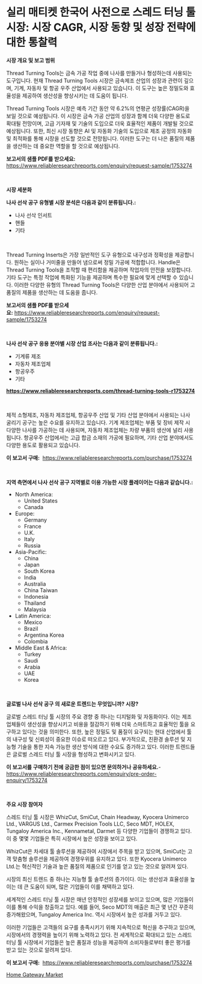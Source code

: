 <p><h1>실리 매티켓 한국어 사전으로
스레드 터닝 툴 시장: 시장 CAGR, 시장 동향 및 성장 전략에 대한 통찰력</h1></p><p><strong>시장 개요 및 보고 범위</strong></p>
<p><p>Thread Turning Tools는 금속 가공 작업 중에 나사를 만들거나 형성하는데 사용되는 도구입니다. 현재 Thread Turning Tools 시장은 금속제조 산업의 성장과 관련이 깊으며, 기계, 자동차 및 항공 우주 산업에서 사용되고 있습니다. 이 도구는 높은 정밀도와 효율성을 제공하여 생산성을 향상시키는 데 도움이 됩니다.</p><p>Thread Turning Tools 시장은 예측 기간 동안 약 6.2%의 연평균 성장률(CAGR)을 보일 것으로 예상됩니다. 이 시장은 금속 가공 산업의 성장과 함께 더욱 다양한 용도로 확대될 전망이며, 고급 기자재 및 기술의 도입으로 더욱 효율적인 제품이 개발될 것으로 예상됩니다. 또한, 최신 시장 동향은 AI 및 자동화 기술의 도입으로 제조 공정의 자동화 및 최적화를 통해 시장을 선도할 것으로 전망됩니다. 이러한 도구는 더 나은 품질의 제품을 생산하는 데 중요한 역할을 할 것으로 예상됩니다.</p></p>
<p><strong>보고서의 샘플 PDF를 받으세요:</strong> <a href="https://www.reliableresearchreports.com/enquiry/request-sample/1753274">https://www.reliableresearchreports.com/enquiry/request-sample/1753274</a></p>
<p>&nbsp;</p>
<p><strong>시장 세분화</strong></p>
<p><strong>나사 선삭 공구 유형별 시장 분석은 다음과 같이 분류됩니다.:</strong></p>
<p><ul><li>나사 선삭 인서트</li><li>핸들</li><li>기타</li></ul></p>
<p>&nbsp;</p>
<p><p>Thread Turning Inserts은 가장 일반적인 도구 유형으로 내구성과 정확성을 제공합니다. 원하는 실이나 거미줄을 만들어 냄으로써 정밀 가공에 적합합니다. Handle은 Thread Turning Tools을 조작할 때 편리함을 제공하며 작업자의 안전을 보장합니다. 기타 도구는 특정 작업에 특화된 기능을 제공하며 특수한 필요에 맞게 선택할 수 있습니다. 이러한 다양한 유형의 Thread Turning Tools은 다양한 산업 분야에서 사용되어 고품질의 제품을 생산하는 데 도움을 줍니다.</p></p>
<p><strong>보고서의 샘플 PDF를 받으세요:</strong>&nbsp;<a href="https://www.reliableresearchreports.com/enquiry/request-sample/1753274">https://www.reliableresearchreports.com/enquiry/request-sample/1753274</a></p>
<p>&nbsp;</p>
<p><strong> 나사 선삭 공구 응용 분야별 시장 산업 조사는 다음과 같이 분류됩니다.:</strong></p>
<p><ul><li>기계류 제조</li><li>자동차 제조업체</li><li>항공우주</li><li>기타</li></ul></p>
<p><strong><a href="https://www.reliableresearchreports.com/thread-turning-tools-r1753274">https://www.reliableresearchreports.com/thread-turning-tools-r1753274</a></strong></p>
<p>&nbsp;</p>
<p><p>체적 소형제조, 자동차 제조업체, 항공우주 산업 및 기타 산업 분야에서 사용되는 나사 굴리기 공구는 높은 수요를 유지하고 있습니다. 기계 제조업체는 부품 및 장비 제작 시 다양한 나사를 가공하는 데 사용되며, 자동차 제조업체는 차량 부품의 생산에 널리 사용됩니다. 항공우주 산업에서는 고급 합금 소재의 가공에 필요하며, 기타 산업 분야에서도 다양한 용도로 활용되고 있습니다.</p></p>
<p><strong>이 보고서 구매:</strong>&nbsp; <a href="https://www.reliableresearchreports.com/purchase/1753274">https://www.reliableresearchreports.com/purchase/1753274</a></p>
<p>&nbsp;</p>
<p><strong>지역 측면에서 나사 선삭 공구 지역별로 이용 가능한 시장 플레이어는 다음과 같습니다.:</strong></p>
<p><ul>
    <li>
        North America:
        <ul>
            <li>United States</li>
            <li>Canada</li>
        </ul>
    </li>
    <li>
        Europe:
        <ul>
            <li>Germany</li>
            <li>France</li>
            <li>U.K.</li>
            <li>Italy</li>
            <li>Russia</li>
        </ul>
    </li>
    <li>
        Asia-Pacific:
        <ul>
            <li>China</li>
            <li>Japan</li>
            <li>South Korea</li>
            <li>India</li>
            <li>Australia</li>
            <li>China Taiwan</li>
            <li>Indonesia</li>
            <li>Thailand</li>
            <li>Malaysia</li>
        </ul>
    </li>
    <li>
        Latin America:
        <ul>
            <li>Mexico</li>
            <li>Brazil</li>
            <li>Argentina Korea</li>
            <li>Colombia</li>
        </ul>
    </li>
    <li>
        Middle East & Africa:
        <ul>
            <li>Turkey</li>
            <li>Saudi</li>
            <li>Arabia</li>
            <li>UAE</li>
            <li>Korea</li>
        </ul>
    </li>
    </ul></p>
<p>&nbsp;</p>
<p><strong>글로벌 나사 선삭 공구 의 새로운 트렌드는 무엇입니까? 시장?</strong></p>
<p><p>글로벌 스레드 터닝 툴 시장의 주요 경향 중 하나는 디지털화 및 자동화이다. 이는 제조업체들이 생산성을 향상시키고 비용을 절감하기 위해 더욱 스마트하고 효율적인 툴을 요구하고 있다는 것을 의미한다. 또한, 높은 정밀도 및 품질이 요구되는 현대 산업에서 툴의 내구성 및 신뢰성이 중요한 이슈로 떠오르고 있다. 부가적으로, 친환경 솔루션 및 지능형 기술을 통한 지속 가능한 생산 방식에 대한 수요도 증가하고 있다. 이러한 트렌드들은 글로벌 스레드 터닝 툴 시장을 형성하고 변화시키고 있다.</p></p>
<p><strong>이 보고서를 구매하기 전에 궁금한 점이 있으면 문의하거나 공유하세요.</strong>- <a href="https://www.reliableresearchreports.com/enquiry/pre-order-enquiry/1753274">https://www.reliableresearchreports.com/enquiry/pre-order-enquiry/1753274</a></p>
<p>&nbsp;</p>
<p><strong>주요 시장 참여자</strong></p>
<p><p>스레드 터닝 툴 시장은 WhizCut, SmiCut, Chain Headway, Kyocera Unimerco Ltd., VARGUS Ltd., Carmex Precision Tools LLC, Seco MDT, HOLEX, Tungaloy America Inc., Kennametal, Darmet 등 다양한 기업들이 경쟁하고 있다. 이 중 몇몇 기업들은 특히 시장에서 높은 성장을 보이고 있다.</p><p>WhizCut은 차세대 툴 솔루션을 제공하여 시장에서 주목을 받고 있으며, SmiCut는 고객 맞춤형 솔루션을 제공하여 경쟁우위를 유지하고 있다. 또한 Kyocera Unimerco Ltd.는 혁신적인 기술과 높은 품질의 제품으로 인기를 얻고 있는 것으로 알려져 있다.</p><p>시장의 최신 트렌드 중 하나는 지능형 툴 솔루션의 증가이다. 이는 생산성과 효율성을 높이는 데 큰 도움이 되며, 많은 기업들이 이를 채택하고 있다.</p><p>세계적인 스레드 터닝 툴 시장은 매년 안정적인 성장세를 보이고 있으며, 많은 기업들이 이를 통해 수익을 창출하고 있다. 예를 들어, Seco MDT의 매출은 최근 몇 년간 꾸준히 증가해왔으며, Tungaloy America Inc. 역시 시장에서 높은 성과를 거두고 있다.</p><p>이러한 기업들은 고객들의 요구를 충족시키기 위해 지속적으로 혁신을 추구하고 있으며, 시장에서의 경쟁력을 높이기 위해 노력하고 있다. 전 세계적으로 확대되고 있는 스레드 터닝 툴 시장에서 기업들은 높은 품질과 성능을 제공하여 소비자들로부터 좋은 평가를 받고 있는 것으로 알려져 있다.</p></p>
<p><strong>이 보고서 구매:</strong>&nbsp;&nbsp;<a href="https://www.reliableresearchreports.com/purchase/1753274">https://www.reliableresearchreports.com/purchase/1753274</a></p>
<p><p><a href="https://github.com/nancykennedykellievqfqt2/Market-Research-Report-List-2/blob/main/home-gateway-market.md">Home Gateway Market</a></p></p>